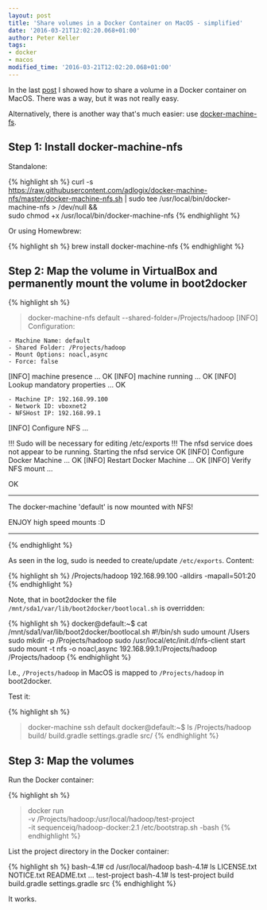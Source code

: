 ```yaml
---
layout: post
title: 'Share volumes in a Docker Container on MacOS - simplified'
date: '2016-03-21T12:02:20.068+01:00'
author: Peter Keller
tags:
- docker
- macos
modified_time: '2016-03-21T12:02:20.068+01:00'
---
```


In the last [post](2016/03/19/share-volume-with-docker-on-macos/) I showed how to 
share a volume in a Docker container on MacOS. There was a way, but it was not 
really easy. 

Alternatively, there is another way that's much easier: use 
[docker-machine-fs](https://github.com/adlogix/docker-machine-nfs).


## Step 1: Install docker-machine-nfs

Standalone:

{% highlight sh %}
curl -s https://raw.githubusercontent.com/adlogix/docker-machine-nfs/master/docker-machine-nfs.sh |
  sudo tee /usr/local/bin/docker-machine-nfs > /dev/null && \
  sudo chmod +x /usr/local/bin/docker-machine-nfs
{% endhighlight %}  
  
Or using Homewbrew:
  
{% highlight sh %}
brew install docker-machine-nfs
{% endhighlight %}  


## Step 2: Map the volume in VirtualBox and permanently mount the volume in boot2docker

{% highlight sh %}
> docker-machine-nfs default --shared-folder=/Projects/hadoop
[INFO] Configuration:

	- Machine Name: default 
	- Shared Folder: /Projects/hadoop 
	- Mount Options: noacl,async 
	- Force: false 

[INFO] machine presence ...                  OK 
[INFO] machine running ...                   OK 
[INFO] Lookup mandatory properties ...       OK 

	- Machine IP: 192.168.99.100 
	- Network ID: vboxnet2 
	- NFSHost IP: 192.168.99.1 

[INFO] Configure NFS ... 

 !!! Sudo will be necessary for editing /etc/exports !!! 
The nfsd service does not appear to be running.
Starting the nfsd service
                                             OK 
[INFO] Configure Docker Machine ...          OK 
[INFO] Restart Docker Machine ...            OK 
[INFO] Verify NFS mount ... 			


OK 

--------------------------------------------

 The docker-machine 'default'
 is now mounted with NFS!

 ENJOY high speed mounts :D

--------------------------------------------
{% endhighlight %}  

As seen in the log, sudo is needed to create/update `/etc/exports`.
Content:

{% highlight sh %}
/Projects/hadoop 192.168.99.100 -alldirs -mapall=501:20
{% endhighlight %}

Note, that in boot2docker the file `/mnt/sda1/var/lib/boot2docker/bootlocal.sh` 
is overridden:

{% highlight sh %}
docker@default:~$ cat /mnt/sda1/var/lib/boot2docker/bootlocal.sh
#!/bin/sh
sudo umount /Users
sudo mkdir -p /Projects/hadoop
sudo /usr/local/etc/init.d/nfs-client start
sudo mount -t nfs -o noacl,async 192.168.99.1:/Projects/hadoop /Projects/hadoop
{% endhighlight %}

I.e., `/Projects/hadoop` in MacOS is mapped to `/Projects/hadoop` in boot2docker.

Test it:

{% highlight sh %}
> docker-machine ssh default
docker@default:~$  ls /Projects/hadoop
build/  build.gradle  settings.gradle  src/
{% endhighlight %} 

## Step 3: Map the volumes

Run the Docker container:

{% highlight sh %}
> docker run \
  -v /Projects/hadoop:/usr/local/hadoop/test-project  \
  -it sequenceiq/hadoop-docker:2.1 /etc/bootstrap.sh -bash
{% endhighlight %}  

List the project directory in the Docker container:

{% highlight sh %}
bash-4.1# cd /usr/local/hadoop
bash-4.1# ls
LICENSE.txt  NOTICE.txt  README.txt ...  test-project
bash-4.1# ls test-project
build  build.gradle  settings.gradle  src
{% endhighlight %}     

It works.
